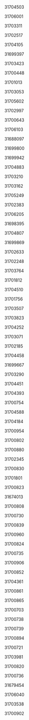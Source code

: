 31704503

31706001

31703311

31702517

31704105

31699397

31703423

31700448

31701013

31703053

31705602

31702997

31700643

31706103

31688097

31699800

31699942

31704883

31703210

31703162

31705249

31702383

31706205

31698395

31704807

31699869

31702633

31702248

31703764

31701812

31704510

31701756

31703507

31703823

31704252

31703071

31702185

31704458

31699667

31703290

31704451

31704393

31700754

31704588

31704184

31700954

31700802

31700880

31702345

31700830

31701801

31700823

31674013

31700808

31700730

31700839

31700960

31700824

31700735

31700906

31700852

31704361

31700861

31700865

31700703

31700738

31700739

31700894

31700721

31703981

31700820

31700736

31679454

31706040

31703538

31700902

